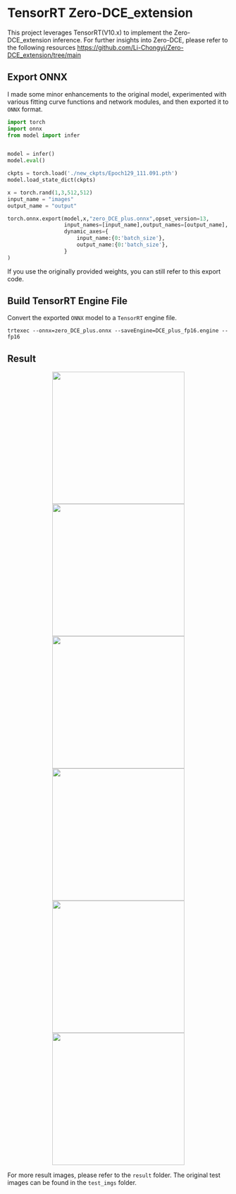 # TensorRT Zero-DCE_extension


This project leverages TensorRT(V10.x) to implement the Zero-DCE_extension inference.
For further insights into Zero-DCE, please refer to the following resources https://github.com/Li-Chongyi/Zero-DCE_extension/tree/main

## Export ONNX

I made some minor enhancements to the original model, experimented with various fitting curve functions and network modules, and then exported it to `ONNX` format.

```python
import torch
import onnx
from model import infer


model = infer()
model.eval()

ckpts = torch.load('./new_ckpts/Epoch129_111.091.pth')
model.load_state_dict(ckpts)

x = torch.rand(1,3,512,512)
input_name = "images"
output_name = "output"

torch.onnx.export(model,x,"zero_DCE_plus.onnx",opset_version=13,
                  input_names=[input_name],output_names=[output_name],
                  dynamic_axes={
                      input_name:{0:'batch_size'},
                      output_name:{0:'batch_size'},
                  }
)
```

If you use the originally provided weights, you can still refer to this export code.

## Build TensorRT Engine File

Convert the exported `ONNX` model to a `TensorRT` engine file.

`trtexec --onnx=zero_DCE_plus.onnx --saveEngine=DCE_plus_fp16.engine --fp16`

## Result 

<center class="half">
    <img src="https://s2.loli.net/2024/11/19/uakIBL4Qb5x3zco.jpg" width=300/>
    <img src="https://s2.loli.net/2024/11/19/fI6ZJnADWvxb58O.jpg" width=300/>
    <img src="https://s2.loli.net/2024/11/19/NcJG3aEf2tKDkBv.png" width=300/>
    <img src="https://s2.loli.net/2024/11/19/ASlOEWsfpnFk5MC.jpg" width=300/>
    <img src="https://s2.loli.net/2024/11/19/YfOGzDg7ZI9yLu2.png" width=300/>
    <img src="https://s2.loli.net/2024/11/19/vIxc7RktyT6w5dZ.jpg" width=300/>
</center>

For more result images, please refer to the `result` folder. The original test images can be found in the `test_imgs` folder.



​	





